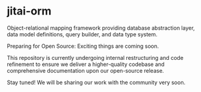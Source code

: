 # jitai-orm
Object-relational mapping framework providing database abstraction layer, data model definitions, query builder, and data type system.

Preparing for Open Source: Exciting things are coming soon.

This repository is currently undergoing internal restructuring and code refinement to ensure we deliver a higher-quality codebase and comprehensive documentation upon our open-source release.

Stay tuned! We will be sharing our work with the community very soon.
